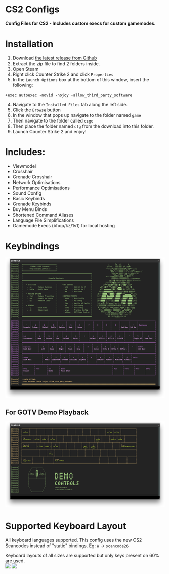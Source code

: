 # CS2 Configs

**Config Files for CS2 - Includes custom execs for custom gamemodes.<br/>**

# Installation

1. Download [the latest release from Github](https://github.com/PINPAL/CS2-Autoexec/releases/latest/download/configs.zip)
2. Extract the zip file to find 2 folders inside.
3. Open Steam
4. Right click Counter Strike 2 and click `Properties`
5. In the `Launch Options` box at the bottom of this window, insert the following:

```
+exec autoexec -novid -nojoy -allow_third_party_software
```

4. Navigate to the `Installed Files` tab along the left side.
5. Click the `Browse` button
6. In the window that pops up navigate to the folder named `game`
7. Then navigate to the folder called `csgo`
8. Then place the folder named `cfg` from the download into this folder.
9. Launch Counter Strike 2 and enjoy!

# Includes:

-   Viewmodel
-   Crosshair
-   Grenade Crosshair
-   Network Optimisations
-   Performance Optimisations
-   Sound Config
-   Basic Keybinds
-   Grenade Keybinds
-   Buy Menu Binds
-   Shortened Command Aliases
-   Language File Simplifications
-   Gamemode Execs (bhop/kz/1v1) for local hosting

# Keybindings

![Binds](https://raw.githubusercontent.com/PINPAL/CS2-Autoexec/master/readme/autoexec_console.png?raw=true)

## For GOTV Demo Playback

![DemoControls](https://raw.githubusercontent.com/PINPAL/CS2-Autoexec/master/readme/demo_console.png?raw=true)

# Supported Keyboard Layout

All keyboard languages supported. This config uses the new CS2 Scancodes instead of "static" bindings. Eg: `W` → `scancode26`

Keyboard layouts of all sizes are supported but only keys present on 60% are used.<br/>
![](https://github.com/PINPAL/CSGO-Autoexec/blob/master/readme/keyboard_large.png?raw=true)
![](https://github.com/PINPAL/CSGO-Autoexec/blob/master/readme/keyboard_compact.png?raw=true)
